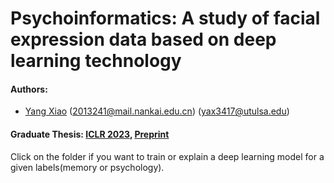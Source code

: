 # Psychoinformatics: A study of facial expression data based on deep learning technology

#### Authors: 
- [Yang Xiao]() (2013241@mail.nankai.edu.cn) (yax3417@utulsa.edu)

#### Graduate Thesis: [ICLR 2023](https://openreview.net/forum?id=X9yCkmT5Qrl), [Preprint]()


Click on the folder if you want to train or explain a deep learning model for a given labels(memory or psychology).
